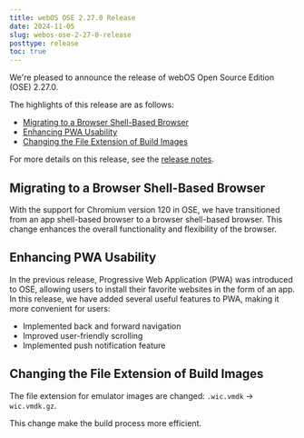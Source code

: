 ```yaml
---
title: webOS OSE 2.27.0 Release
date: 2024-11-05
slug: webos-ose-2-27-0-release
posttype: release
toc: true
---
```


We're pleased to announce the release of webOS Open Source Edition (OSE) 2.27.0.

The highlights of this release are as follows:

- [Migrating to a Browser Shell-Based Browser](#migrating-to-a-browser-shell-based-browser)
- [Enhancing PWA Usability](#enhancing-pwa-usability)
- [Changing the File Extension of Build Images](#changing-the-file-extension-of-build-images)

For more details on this release, see the [release notes](/about/release-notes/webos-ose-2-27-0-release-notes).

## Migrating to a Browser Shell-Based Browser

With the support for Chromium version 120 in OSE, we have transitioned from an app shell-based browser to a browser shell-based browser. This change enhances the overall functionality and flexibility of the browser.

## Enhancing PWA Usability

In the previous release, Progressive Web Application (PWA) was introduced to OSE, allowing users to install their favorite websites in the form of an app. In this release, we have added several useful features to PWA, making it more convenient for users:

- Implemented back and forward navigation
- Improved user-friendly scrolling
- Implemented push notification feature

## Changing the File Extension of Build Images

The file extension for emulator images are changed: `.wic.vmdk` -> `wic.vmdk.gz`.

This change make the build process more efficient.
